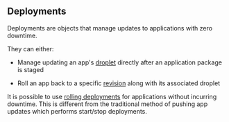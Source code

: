 ## Deployments

Deployments are objects that manage updates to applications with zero downtime.

They can either:

* Manage updating an app's [droplet](#droplets) directly after an application package is staged

* Roll an app back to a specific [revision](#revisions) along with its associated droplet


It is possible to use [rolling deployments](https://docs.cloudfoundry.org/devguide/deploy-apps/rolling-deploy.html) for
applications without incurring downtime. This is different from the traditional method of pushing app updates which performs start/stop deployments.


